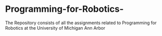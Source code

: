 # Programming-for-Robotics-
The Repository consists of all the assignments related to Programming for Robotics at the University of Michigan Ann Arbor 
